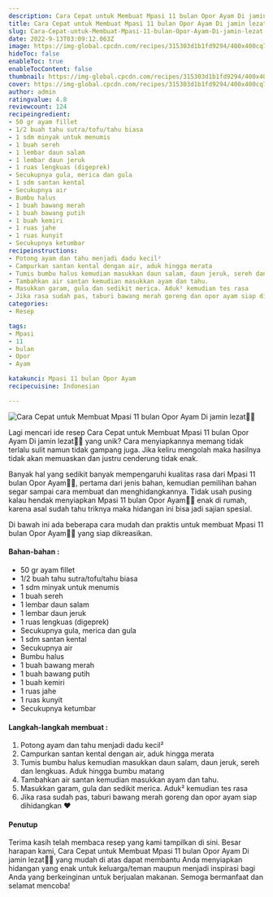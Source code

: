 ```yaml
---
description: Cara Cepat untuk Membuat Mpasi 11 bulan Opor Ayam Di jamin lezat"
title: Cara Cepat untuk Membuat Mpasi 11 bulan Opor Ayam Di jamin lezat
slug: Cara-Cepat-untuk-Membuat-Mpasi-11-bulan-Opor-Ayam-Di-jamin-lezat
date: 2022-9-13T03:09:12.063Z
image: https://img-global.cpcdn.com/recipes/315303d1b1fd9294/400x400cq70/photo.jpg
hideToc: false
enableToc: true
enableTocContent: false
thumbnail: https://img-global.cpcdn.com/recipes/315303d1b1fd9294/400x400cq70/photo.jpg
cover: https://img-global.cpcdn.com/recipes/315303d1b1fd9294/400x400cq70/photo.jpg
author: admin
ratingvalue: 4.8
reviewcount: 124
recipeingredient:
- 50 gr ayam fillet
- 1/2 buah tahu sutra/tofu/tahu biasa
- 1 sdm minyak untuk menumis
- 1 buah sereh
- 1 lembar daun salam
- 1 lembar daun jeruk
- 1 ruas lengkuas (digeprek)
- Secukupnya gula, merica dan gula
- 1 sdm santan kental
- Secukupnya air
- Bumbu halus
- 1 buah bawang merah
- 1 buah bawang putih
- 1 buah kemiri
- 1 ruas jahe
- 1 ruas kunyit
- Secukupnya ketumbar
recipeinstructions:
- Potong ayam dan tahu menjadi dadu kecil²
- Campurkan santan kental dengan air, aduk hingga merata
- Tumis bumbu halus kemudian masukkan daun salam, daun jeruk, sereh dan lengkuas. Aduk hingga bumbu matang
- Tambahkan air santan kemudian masukkan ayam dan tahu.
- Masukkan garam, gula dan sedikit merica. Aduk² kemudian tes rasa
- Jika rasa sudah pas, taburi bawang merah goreng dan opor ayam siap dihidangkan ❤
categories:
- Resep

tags:
- Mpasi
- 11
- bulan
- Opor
- Ayam

katakunci: Mpasi 11 bulan Opor Ayam
recipecuisine: Indonesian

---
```


![Cara Cepat untuk Membuat Mpasi 11 bulan Opor Ayam Di jamin lezat👩‍🍳](https://img-global.cpcdn.com/recipes/315303d1b1fd9294/400x400cq70/photo.jpg)

Lagi mencari ide resep Cara Cepat untuk Membuat Mpasi 11 bulan Opor Ayam Di jamin lezat👩‍🍳 yang unik? Cara menyiapkannya memang tidak terlalu sulit namun tidak gampang juga. Jika keliru mengolah maka hasilnya tidak akan memuaskan dan justru cenderung tidak enak.

Banyak hal yang sedikit banyak mempengaruhi kualitas rasa dari Mpasi 11 bulan Opor Ayam👩‍🍳, pertama dari jenis bahan, kemudian pemilihan bahan segar sampai cara membuat dan menghidangkannya. Tidak usah pusing kalau hendak menyiapkan Mpasi 11 bulan Opor Ayam👩‍🍳 enak di rumah, karena asal sudah tahu triknya maka hidangan ini bisa jadi sajian spesial.

Di bawah ini ada beberapa cara mudah dan praktis untuk membuat Mpasi 11 bulan Opor Ayam👩‍🍳 yang siap dikreasikan.

<!--inarticleads1-->

#### Bahan-bahan :

- 50 gr ayam fillet
- 1/2 buah tahu sutra/tofu/tahu biasa
- 1 sdm minyak untuk menumis
- 1 buah sereh
- 1 lembar daun salam
- 1 lembar daun jeruk
- 1 ruas lengkuas (digeprek)
- Secukupnya gula, merica dan gula
- 1 sdm santan kental
- Secukupnya air
- Bumbu halus
- 1 buah bawang merah
- 1 buah bawang putih
- 1 buah kemiri
- 1 ruas jahe
- 1 ruas kunyit
- Secukupnya ketumbar

<!--inarticleads2-->

#### Langkah-langkah membuat :

1. Potong ayam dan tahu menjadi dadu kecil²
1. Campurkan santan kental dengan air, aduk hingga merata
1. Tumis bumbu halus kemudian masukkan daun salam, daun jeruk, sereh dan lengkuas. Aduk hingga bumbu matang
1. Tambahkan air santan kemudian masukkan ayam dan tahu.
1. Masukkan garam, gula dan sedikit merica. Aduk² kemudian tes rasa
1. Jika rasa sudah pas, taburi bawang merah goreng dan opor ayam siap dihidangkan ❤

#### Penutup

Terima kasih telah membaca resep yang kami tampilkan di sini. Besar harapan kami, Cara Cepat untuk Membuat Mpasi 11 bulan Opor Ayam Di jamin lezat👩‍🍳 yang mudah di atas dapat membantu Anda menyiapkan hidangan yang enak untuk keluarga/teman maupun menjadi inspirasi bagi Anda yang berkeinginan untuk berjualan makanan. Semoga bermanfaat dan selamat mencoba!